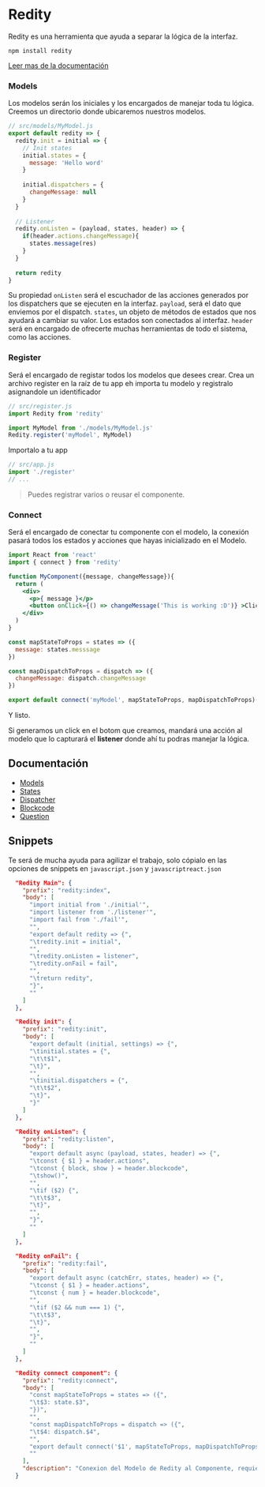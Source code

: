 Redity
========

Redity es una herramienta que ayuda a separar la lógica de la interfaz.

```
npm install redity
```

[Leer mas de la documentación](https://github.com/ertrii/redity/tree/master/docs)


### Models

Los modelos serán los iniciales y los encargados de manejar toda tu lógica.
Creemos un directorio donde ubicaremos nuestros modelos.

```js
// src/models/MyModel.js
export default redity => {
  redity.init = initial => {
    // Init states
    initial.states = {
      message: 'Hello word'
    }
    
    initial.dispatchers = {
      changeMessage: null
    }
  }
  
  // Listener
  redity.onListen = (payload, states, header) => {
    if(header.actions.changeMessage){
      states.message(res)
    }
  }
  
  return redity
}
```

Su propiedad `onListen` será el escuchador de las acciones generados por los dispatchers que se ejecuten en la interfaz.
`payload`, será el dato que enviemos por el dispatch.
`states`, un objeto de métodos de estados que nos ayudará a cambiar su valor. Los estados son conectados al interfaz.
`header` será en encargado de ofrecerte muchas herramientas de todo el sistema, como las acciones.

### Register

Será el encargado de registar todos los modelos que desees crear.
Crea un archivo register en la raíz de tu app eh importa tu modelo y registralo asignandole un identificador

```js
// src/register.js
import Redity from 'redity'

import MyModel from './models/MyModel.js'
Redity.register('myModel', MyModel)
```
Importalo a tu app
```js
// src/app.js
import './register'
// ...
```

> Puedes registrar varios o reusar el componente.

### Connect

Será el encargado de conectar tu componente con el modelo, la conexión pasará todos los estados y acciones que hayas inicializado en el Modelo.

```jsx
import React from 'react'
import { connect } from 'redity'

function MyComponent({message, changeMessage}){
  return (
    <div>
      <p>{ message }</p>
      <button onClick={() => changeMessage('This is working :D')} >Click me! :D</button>
    </div>
  )
}

const mapStateToProps = states => ({
  message: states.messsage
})

const mapDispatchToProps = dispatch => ({
  changeMessage: dispatch.changeMessage
})

export default connect('myModel', mapStateToProps, mapDispatchToProps)(MyComponent)

```

Y listo.

Si generamos un click en el botom que creamos, mandará una acción al modelo que lo capturará el __listener__ donde ahí tu podras manejar la lógica.

## Documentación

* [Models](https://github.com/ertrii/redity/blob/master/docs/2.%20Models.md)
* [States](https://github.com/ertrii/redity/blob/master/docs/3.%20States.md)
* [Dispatcher](https://github.com/ertrii/redity/blob/master/docs/4.%20Dispatcher.md)
* [Blockcode](https://github.com/ertrii/redity/blob/master/docs/5.%20Blockcode.md)
* [Question](https://github.com/ertrii/redity/blob/master/docs/6.%20Question.md)


## Snippets

Te será de mucha ayuda para agilizar el trabajo, solo cópialo en las opciones de snippets en `javascript.json` y `javascriptreact.json`

```json
  "Redity Main": {
    "prefix": "redity:index",
    "body": [
      "import initial from './initial'",
      "import listener from './listener'",
      "import fail from './fail'",
      "",
      "export default redity => {",
      "\tredity.init = initial",
      "",
      "\tredity.onListen = listener",
      "\tredity.onFail = fail",
      "",
      "\treturn redity",
      "}",
      ""
    ]
  },

  "Redity init": {
    "prefix": "redity:init",
    "body": [
      "export default (initial, settings) => {",      
      "\tinitial.states = {",
      "\t\t$1",
      "\t}",
      "",
      "\tinitial.dispatchers = {",
      "\t\t$2",      
      "\t}",
      "}"
    ]
  },

  "Redity onListen": {
    "prefix": "redity:listen",
    "body": [
      "export default async (payload, states, header) => {",
      "\tconst { $1 } = header.actions",
      "\tconst { block, show } = header.blockcode",
      "\tshow()",
      "",
      "\tif ($2) {",
      "\t\t$3",
      "\t}",
      "",
      "}",
      ""
    ]
  },

  "Redity onFail": {
    "prefix": "redity:fail",
    "body": [
      "export default async (catchErr, states, header) => {",
      "\tconst { $1 } = header.actions",
      "\tconst { num } = header.blockcode",
      "",
      "\tif ($2 && num === 1) {",
      "\t\t$3",
      "\t}",
      "",
      "}",
      ""
    ]
  },

  "Redity connect component": {
    "prefix": "redity:connect",
    "body": [
      "const mapStateToProps = states => ({",
      "\t$3: state.$3",
      "})",
      "",
      "const mapDispatchToProps = dispatch => ({",
      "\t$4: dispatch.$4",
      "",
      "export default connect('$1', mapStateToProps, mapDispatchToProps)($2)",
      ""
    ],
    "description": "Conexion del Modelo de Redity al Componente, requiere importar su método connect"
  }
```
